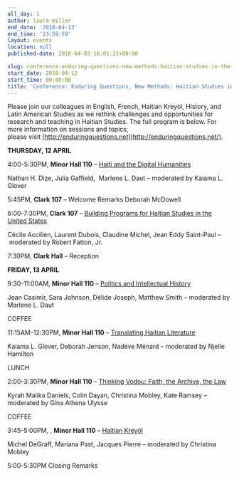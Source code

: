 ```yaml
---
all_day: 1
author: laura-miller
end_date: '2018-04-13'
end_time: '23:59:59'
layout: events
location: null
published-date: 2018-04-03 16:01:21+00:00

slug: conference-enduring-questions-new-methods-haitian-studies-in-the-21st-century
start_date: 2018-04-12
start_time: 00:00:00
title: 'Conference: Enduring Questions, New Methods: Haitian Studies in the 21st Century'
---
```


Please join our colleagues in English, French, Haitian Kreyòl, History, and Latin American Studies as we rethink challenges and opportunities for research and teaching in Haitian Studies. The full program is below. For more information on sessions and topics, please visit [http://enduringquestions.net](http://enduringquestions.net/).

**THURSDAY, 12 APRIL**

4:00-5:30PM, **Minor Hall 110** – [Haiti and the Digital Humanities](https://www.enduringquestions.net/haiti-and-the-digital-humanities)

Nathan H. Dize, Julia Gaffield,  Marlene L. Daut
– moderated by Kaiama L. Glover

5:45PM, **Clark 107** – Welcome Remarks
Deborah McDowell

6:00-7:30PM, **Clark 107** – [Building Programs for Haitian Studies in the United States](https://www.enduringquestions.net/building-programs-for-haitian-studies-in-the-united-states)

Cécile Accilien, Laurent Dubois, Claudine Michel, Jean Eddy Saint-Paul
– moderated by Robert Fatton, Jr.

7:30PM, **Clark Hall** – Reception

**FRIDAY, 13 APRIL**

9:30-11:00AM, **Minor Hall 110** – [Politics and Intellectual History](https://www.enduringquestions.net/politics-and-intellectual-history)

Jean Casimir, Sara Johnson, Délide Joseph, Matthew Smith
– moderated by Marlene L. Daut

COFFEE

11:15AM-12:30PM, **Minor Hall 110** – [Translating Haitian Literature](https://www.enduringquestions.net/translating-haitian-literature)

Kaiama L. Glover, Deborah Jenson, Nadève Ménard
– moderated by Njelle Hamilton

LUNCH

2:00-3:30PM, **Minor Hall 110** – [Thinking Vodou: Faith, the Archive, the Law](https://www.enduringquestions.net/thinking-vodou-faith-the-archive-the-law)

Kyrah Malika Daniels, Colin Dayan, Christina Mobley, Kate Ramsey
–moderated by Gina Athena Ulysse

COFFEE

3:45-5:00PM, , **Minor Hall 110** – [Haitian Kreyòl](https://www.enduringquestions.net/haitian-kreyl)

Michel DeGraff, Mariana Past, Jacques Pierre
– moderated by Christina Mobley

5:00-5:30PM Closing Remarks
